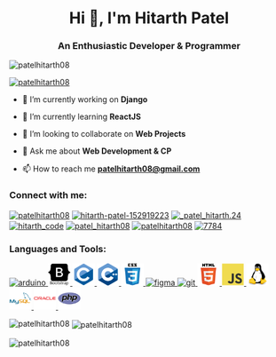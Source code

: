 <h1 align="center">Hi 👋, I'm Hitarth Patel</h1>
<h3 align="center">An Enthusiastic Developer & Programmer</h3>

<p align="left"> <img src="https://komarev.com/ghpvc/?username=patelhitarth08&label=Profile%20views&color=0e75b6&style=flat" alt="patelhitarth08" /> </p>

<p align="left"> <a href="https://twitter.com/patelhitarth08" target="blank"><img src="https://img.shields.io/twitter/follow/patelhitarth08?logo=twitter&style=for-the-badge" alt="patelhitarth08" /></a> </p>

- 🔭 I’m currently working on **Django**

- 🌱 I’m currently learning **ReactJS**

- 👯 I’m looking to collaborate on **Web Projects**

- 💬 Ask me about **Web Development & CP**

- 📫 How to reach me **patelhitarth08@gmail.com**

<h3 align="left">Connect with me:</h3>
<p align="left">
<a href="https://twitter.com/patelhitarth08" target="blank"><img align="center" src="https://raw.githubusercontent.com/rahuldkjain/github-profile-readme-generator/master/src/images/icons/Social/twitter.svg" alt="patelhitarth08" height="30" width="40" /></a>
<a href="https://linkedin.com/in/hitarth-patel-152919223" target="blank"><img align="center" src="https://raw.githubusercontent.com/rahuldkjain/github-profile-readme-generator/master/src/images/icons/Social/linked-in-alt.svg" alt="hitarth-patel-152919223" height="30" width="40" /></a>
<a href="https://instagram.com/_patel_hitarth.24" target="blank"><img align="center" src="https://raw.githubusercontent.com/rahuldkjain/github-profile-readme-generator/master/src/images/icons/Social/instagram.svg" alt="_patel_hitarth.24" height="30" width="40" /></a>
<a href="https://www.codechef.com/users/hitarth_code" target="blank"><img align="center" src="https://cdn.jsdelivr.net/npm/simple-icons@3.1.0/icons/codechef.svg" alt="hitarth_code" height="30" width="40" /></a>
<a href="https://codeforces.com/profile/patel_hitarth08" target="blank"><img align="center" src="https://raw.githubusercontent.com/rahuldkjain/github-profile-readme-generator/master/src/images/icons/Social/codeforces.svg" alt="patel_hitarth08" height="30" width="40" /></a>
<a href="https://www.leetcode.com/patelhitarth08" target="blank"><img align="center" src="https://raw.githubusercontent.com/rahuldkjain/github-profile-readme-generator/master/src/images/icons/Social/leet-code.svg" alt="patelhitarth08" height="30" width="40" /></a>
<a href="https://discord.gg/7784" target="blank"><img align="center" src="https://raw.githubusercontent.com/rahuldkjain/github-profile-readme-generator/master/src/images/icons/Social/discord.svg" alt="7784" height="30" width="40" /></a>
</p>

<h3 align="left">Languages and Tools:</h3>
<p align="left"> <a href="https://www.arduino.cc/" target="_blank" rel="noreferrer"> <img src="https://cdn.worldvectorlogo.com/logos/arduino-1.svg" alt="arduino" width="40" height="40"/> </a> <a href="https://getbootstrap.com" target="_blank" rel="noreferrer"> <img src="https://raw.githubusercontent.com/devicons/devicon/master/icons/bootstrap/bootstrap-plain-wordmark.svg" alt="bootstrap" width="40" height="40"/> </a> <a href="https://www.cprogramming.com/" target="_blank" rel="noreferrer"> <img src="https://raw.githubusercontent.com/devicons/devicon/master/icons/c/c-original.svg" alt="c" width="40" height="40"/> </a> <a href="https://www.w3schools.com/cpp/" target="_blank" rel="noreferrer"> <img src="https://raw.githubusercontent.com/devicons/devicon/master/icons/cplusplus/cplusplus-original.svg" alt="cplusplus" width="40" height="40"/> </a> <a href="https://www.w3schools.com/css/" target="_blank" rel="noreferrer"> <img src="https://raw.githubusercontent.com/devicons/devicon/master/icons/css3/css3-original-wordmark.svg" alt="css3" width="40" height="40"/> </a> <a href="https://www.figma.com/" target="_blank" rel="noreferrer"> <img src="https://www.vectorlogo.zone/logos/figma/figma-icon.svg" alt="figma" width="40" height="40"/> </a> <a href="https://git-scm.com/" target="_blank" rel="noreferrer"> <img src="https://www.vectorlogo.zone/logos/git-scm/git-scm-icon.svg" alt="git" width="40" height="40"/> </a> <a href="https://www.w3.org/html/" target="_blank" rel="noreferrer"> <img src="https://raw.githubusercontent.com/devicons/devicon/master/icons/html5/html5-original-wordmark.svg" alt="html5" width="40" height="40"/> </a> <a href="https://developer.mozilla.org/en-US/docs/Web/JavaScript" target="_blank" rel="noreferrer"> <img src="https://raw.githubusercontent.com/devicons/devicon/master/icons/javascript/javascript-original.svg" alt="javascript" width="40" height="40"/> </a> <a href="https://www.linux.org/" target="_blank" rel="noreferrer"> <img src="https://raw.githubusercontent.com/devicons/devicon/master/icons/linux/linux-original.svg" alt="linux" width="40" height="40"/> </a> <a href="https://www.mysql.com/" target="_blank" rel="noreferrer"> <img src="https://raw.githubusercontent.com/devicons/devicon/master/icons/mysql/mysql-original-wordmark.svg" alt="mysql" width="40" height="40"/> </a> <a href="https://www.oracle.com/" target="_blank" rel="noreferrer"> <img src="https://raw.githubusercontent.com/devicons/devicon/master/icons/oracle/oracle-original.svg" alt="oracle" width="40" height="40"/> </a> <a href="https://www.php.net" target="_blank" rel="noreferrer"> <img src="https://raw.githubusercontent.com/devicons/devicon/master/icons/php/php-original.svg" alt="php" width="40" height="40"/> </a> </p>

<p><img align="left" src="https://github-readme-stats.vercel.app/api/top-langs?username=patelhitarth08&show_icons=true&locale=en&layout=compact" alt="patelhitarth08" /></p>

<p>&nbsp;<img align="center" src="https://github-readme-stats.vercel.app/api?username=patelhitarth08&show_icons=true&locale=en" alt="patelhitarth08" /></p>

<p><img align="center" src="https://github-readme-streak-stats.herokuapp.com/?user=patelhitarth08&" alt="patelhitarth08" /></p>

